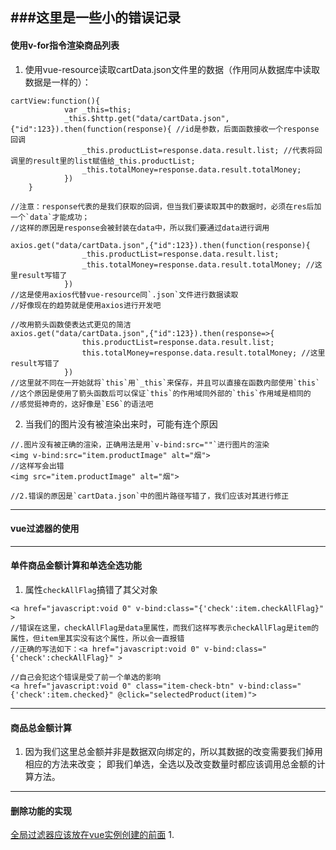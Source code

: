 ###这里是一些小的错误记录
---
#### 使用v-for指令渲染商品列表
1. 使用vue-resource读取cartData.json文件里的数据（作用同从数据库中读取数据是一样的）：
```
cartView:function(){
			var _this=this;
			_this.$http.get("data/cartData.json",{"id":123}).then(function(response){ //id是参数，后面函数接收一个response回调
				_this.productList=response.data.result.list; //代表将回调里的result里的list赋值给_this.productList;
				_this.totalMoney=response.data.result.totalMoney;
			})
	}
	
//注意：response代表的是我们获取的回调，但当我们要读取其中的数据时，必须在res后加一个`data`才能成功；
//这样的原因是response会被封装在data中，所以我们要通过data进行调用
```
```
axios.get("data/cartData.json",{"id":123}).then(function(response){
				_this.productList=response.data.result.list;
				_this.totalMoney=response.data.result.totalMoney; //这里result写错了
			})
//这是使用axios代替vue-resource同`.json`文件进行数据读取
//好像现在的趋势就是使用axios进行开发吧
```

```
//改用箭头函数使表达式更见的简洁
axios.get("data/cartData.json",{"id":123}).then(response=>{
				this.productList=response.data.result.list;
				this.totalMoney=response.data.result.totalMoney; //这里result写错了
			})
//这里就不同在一开始就将`this`用`_this`来保存，并且可以直接在函数内部使用`this`
//这个原因是使用了箭头函数后可以保证`this`的作用域同外部的`this`作用域是相同的
//感觉挺神奇的，这好像是`ES6`的语法吧
```
2. 当我们的图片没有被渲染出来时，可能有连个原因
```
//.图片没有被正确的渲染，正确用法是用`v-bind:src=""`进行图片的渲染
<img v-bind:src="item.productImage" alt="烟">
//这样写会出错
<img src="item.productImage" alt="烟">

//2.错误的原因是`cartData.json`中的图片路径写错了，我们应该对其进行修正
```
---

#### vue过滤器的使用


---
#### 单件商品金额计算和单选全选功能
1. 属性`checkAllFlag`搞错了其父对象
```
<a href="javascript:void 0" v-bind:class="{'check':item.checkAllFlag}" >
//错误在这里，checkAllFlag是data里属性，而我们这样写表示checkAllFlag是item的属性，但item里其实没有这个属性，所以会一直报错
//正确的写法如下：<a href="javascript:void 0" v-bind:class="{'check':checkAllFlag}" >

//自己会犯这个错误是受了前一个单选的影响
<a href="javascript:void 0" class="item-check-btn" v-bind:class="{'check':item.checked}" @click="selectedProduct(item)">
```
---
#### 商品总金额计算
1. 因为我们这里总金额并非是数据双向绑定的，所以其数据的改变需要我们掉用相应的方法来改变；
   即我们单选，全选以及改变数量时都应该调用总金额的计算方法。
   
---
#### 删除功能的实现
[全局过滤器应该放在vue实例创建的前面](https://www.cnblogs.com/woaic/p/5525462.html)
1. 
